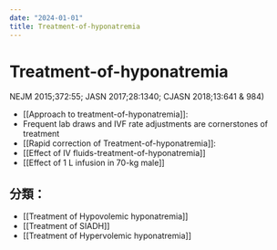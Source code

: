 ```yaml
---
date: "2024-01-01"
title: Treatment-of-hyponatremia
---
```


# Treatment-of-hyponatremia

NEJM 2015;372:55; JASN 2017;28:1340; CJASN 2018;13:641 & 984)

* [[Approach to treatment-of-hyponatremia]]:
* Frequent lab draws and IVF rate adjustments are cornerstones of treatment
* [[Rapid correction of Treatment-of-hyponatremia]]: 
* [[Effect of IV fluids-treatment-of-hyponatremia]]
* [[Effect of 1 L infusion in 70-kg male]]

## 分類：
* [[Treatment of Hypovolemic hyponatremia]]
* [[Treatment of SIADH]] 
* [[Treatment of Hypervolemic hyponatremia]]
